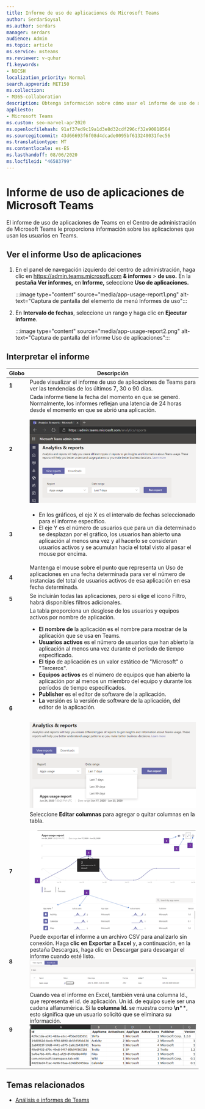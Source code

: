 ```yaml
---
title: Informe de uso de aplicaciones de Microsoft Teams
author: SerdarSoysal
ms.author: serdars
manager: serdars
audience: Admin
ms.topic: article
ms.service: msteams
ms.reviewer: v-quhur
f1.keywords:
- NOCSH
localization_priority: Normal
search.appverid: MET150
ms.collection:
- M365-collaboration
description: Obtenga información sobre cómo usar el informe de uso de aplicaciones de Teams en el Centro de administración de Microsoft Teams.
appliesto:
- Microsoft Teams
ms.custom: seo-marvel-apr2020
ms.openlocfilehash: 91af37ed9c19a1d3e8d32cdf296cf32e90818564
ms.sourcegitcommit: 43d66693f6f08d4dcade0095bf613240031fec56
ms.translationtype: MT
ms.contentlocale: es-ES
ms.lasthandoff: 08/06/2020
ms.locfileid: "46583799"
---
```

# <a name="microsoft-teams-app-usage-report"></a>Informe de uso de aplicaciones de Microsoft Teams

El informe de uso de aplicaciones de Teams en el Centro de administración de Microsoft Teams le proporciona información sobre las aplicaciones que usan los usuarios en Teams.  

## <a name="view-the-app-usage-report"></a>Ver el informe Uso de aplicaciones

1.  En el panel de navegación izquierdo del centro de administración, haga clic en <https://admin.teams.microsoft.com> **& informes** \> **de uso.** En la **pestaña Ver informes,** en **Informe,** seleccione **Uso de aplicaciones.**

     :::image type="content" source="media/app-usage-report1.png" alt-text="Captura de pantalla del elemento de menú Informes de uso":::

2.  En **Intervalo de fechas**, seleccione un rango y haga clic en **Ejecutar informe**.

      :::image type="content" source="media/app-usage-report2.png" alt-text="Captura de pantalla del informe Uso de aplicaciones":::

## <a name="interpret-the-report"></a>Interpretar el informe

|Globo |Descripción  |
|--------|-------------|
|**1**   |Puede visualizar el informe de uso de aplicaciones de Teams para ver las tendencias de los últimos 7, 30 o 90 días. |
|**2**   |Cada informe tiene la fecha del momento en que se generó. Normalmente, los informes reflejan una latencia de 24 horas desde el momento en que se abrió una aplicación. <br><br>![Captura de pantalla del informe Uso de aplicaciones que muestra intervalos de fechas](media/app-usage-report3.png)|
|**3**    | <ul><li>En los gráficos, el eje X es el intervalo de fechas seleccionado para el informe específico.</li><li>El eje Y es el número de usuarios que para un día determinado se desplazan por el gráfico, los usuarios han abierto una aplicación al menos una vez y al hacerlo se consideran usuarios activos y se acumulan hacia el total visto al pasar el mouse por encima.</li></ul>|
|**4**   |Mantenga el mouse sobre el punto que representa un Uso de aplicaciones en una fecha determinada para ver el número de instancias del total de usuarios activos de esa aplicación en esa fecha determinada.  |
|**5**   |Se incluirán todas las aplicaciones, pero si elige el icono Filtro, habrá disponibles filtros adicionales.  |
|**6**   |La tabla proporciona un desglose de los usuarios y equipos activos por nombre de aplicación.<br><ul><li>**El nombre de** la aplicación es el nombre para mostrar de la aplicación que se usa en Teams.</li><li>**Usuarios activos** es el número de usuarios que han abierto la aplicación al menos una vez durante el período de tiempo especificado.</li><li>**El tipo** de aplicación es un valor estático de "Microsoft" o "Terceros".</li><li>**Equipos activos** es el número de equipos que han abierto la aplicación por al menos un miembro del equipo y durante los períodos de tiempo especificados.</li><li>**Publisher** es el editor de software de la aplicación.</li><li>**La** versión es la versión de software de la aplicación, del editor de la aplicación.</li></ul><br>![Captura de pantalla de un informe de uso de aplicaciones](media/app-usage-report4.png)  |
|**7**  |Seleccione **Editar columnas** para agregar o quitar columnas en la tabla.<br><br>![Captura de pantalla de la página Editar columnas](media/app-usage-report5.png)  |
|**8**  |Puede exportar el informe a un archivo CSV para analizarlo sin conexión. Haga **clic en Exportar a Excel** y, a continuación, en la pestaña Descargas, haga clic en Descargar para descargar el informe cuando esté listo.  <br>![Captura de pantalla de la página Descargas](media/app-usage-report7.png)  |
|**9**   |Cuando vea el informe en Excel, también  verá una columna Id., que representa el id. de aplicación. Un id. de equipo suele ser una cadena alfanumérica. Si la **columna Id.** se muestra como **\n****, esto significa que un usuario solicitó que se eliminara su información.<br>![Captura de pantalla del informe de Excel descargado](media/app-usage-report8.png)  |

## <a name="related-topics"></a>Temas relacionados

- [Análisis e informes de Teams](teams-reporting-reference.md)